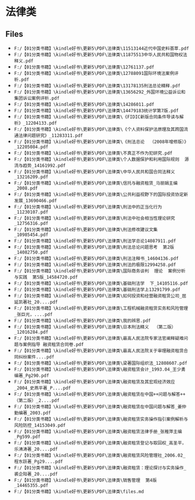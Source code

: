 # 法律类

## Files

- `F:/【01分类书籍】\kindle好书\更新5\PDF\法律类\11513144近代中国史料荟萃.pdf`
- `F:/【01分类书籍】\kindle好书\更新5\PDF\法律类\11875513中华人民共和国物权法释义.pdf`
- `F:/【01分类书籍】\kindle好书\更新5\PDF\法律类\12761137.pdf`
- `F:/【01分类书籍】\kindle好书\更新5\PDF\法律类\12788091国际环境法案例评析.pdf`
- `F:/【01分类书籍】\kindle好书\更新5\PDF\法律类\13178135刑法总论精释.pdf`
- `F:/【01分类书籍】\kindle好书\更新5\PDF\法律类\13656292_外国环境公益诉讼和集团诉讼案例评析.pdf`
- `F:/【01分类书籍】\kindle好书\更新5\PDF\法律类\14286011.pdf`
- `F:/【01分类书籍】\kindle好书\更新5\PDF\法律类\14479183统计学第7版.pdf`
- `F:/【01分类书籍】\kindle好书\更新5\PDF\法律类\《FIDIC新版合同条件导读与解析》_12204133.pdf`
- `F:/【01分类书籍】\kindle好书\更新5\PDF\法律类\《个人资料保护法原理及其跨国流通法律问题研究》_11283311.pdf`
- `F:/【01分类书籍】\kindle好书\更新5\PDF\法律类\《刑法总论  （2008年增修版）》_12205084.pdf`
- `F:/【01分类书籍】\kindle好书\更新5\PDF\法律类\不真正不作为犯研究.pdf`
- `F:/【01分类书籍】\kindle好书\更新5\PDF\法律类\个人数据保护和利用国际规则  源流与趋势_14161992.pdf`
- `F:/【01分类书籍】\kindle好书\更新5\PDF\法律类\中华人民共和国合同法释义_13216209.pdf`
- `F:/【01分类书籍】\kindle好书\更新5\PDF\法律类\信托与融资租赁_马丽娟主编_2008.pdf`
- `F:/【01分类书籍】\kindle好书\更新5\PDF\法律类\公共利益视野下的国际投资协定新发展_13690466.pdf`
- `F:/【01分类书籍】\kindle好书\更新5\PDF\法律类\刑法中的正当化行为_11230107.pdf`
- `F:/【01分类书籍】\kindle好书\更新5\PDF\法律类\刑法中社会相当性理论研究_12756316.pdf`
- `F:/【01分类书籍】\kindle好书\更新5\PDF\法律类\刑法修改建议文集_10985454.pdf`
- `F:/【01分类书籍】\kindle好书\更新5\PDF\法律类\刑法学总论14087911.pdf`
- `F:/【01分类书籍】\kindle好书\更新5\PDF\法律类\刑法总论问题思考  第2版_14082750.pdf`
- `F:/【01分类书籍】\kindle好书\更新5\PDF\法律类\刑法注释书_14604136.pdf`
- `F:/【01分类书籍】\kindle好书\更新5\PDF\法律类\刑法的极限12994258.pdf`
- `F:/【01分类书籍】\kindle好书\更新5\PDF\法律类\国际商务谈判  理论  案例分析与实践  第5版_14584720.pdf`
- `F:/【01分类书籍】\kindle好书\更新5\PDF\法律类\基础刑法学  下_14105116.pdf`
- `F:/【01分类书籍】\kindle好书\更新5\PDF\法律类\基础刑法学上13291799.pdf`
- `F:/【01分类书籍】\kindle好书\更新5\PDF\法律类\如何投资和经营融资租赁公司_屈延凯著社_20....pdf`
- `F:/【01分类书籍】\kindle好书\更新5\PDF\法律类\工程机械融资租赁实务和风险管理_张巨光，....pdf`
- `F:/【01分类书籍】\kindle好书\更新5\PDF\法律类\我的辨思.pdf`
- `F:/【01分类书籍】\kindle好书\更新5\PDF\法律类\日本刑法精义  （第二版）_12016284.pdf`
- `F:/【01分类书籍】\kindle好书\更新5\PDF\法律类\最高人民法院专家法官阐释疑难问题与案例指导 融资租赁合同卷.pdf`
- `F:/【01分类书籍】\kindle好书\更新5\PDF\法律类\最高人民法院关于审理融资租赁合同纠纷案件....pdf`
- `F:/【01分类书籍】\kindle好书\更新5\PDF\法律类\梁著国际组织法_12808607.pdf`
- `F:/【01分类书籍】\kindle好书\更新5\PDF\法律类\融资租赁会计_1993.04_王少勇编著_Pg290.pdf`
- `F:/【01分类书籍】\kindle好书\更新5\PDF\法律类\融资租赁及其宏观经济效应_2004_史燕平著_P....pdf`
- `F:/【01分类书籍】\kindle好书\更新5\PDF\法律类\融资租赁在中国++问题与解答++（第二版）_2....pdf`
- `F:/【01分类书籍】\kindle好书\更新5\PDF\法律类\融资租赁在中国问题与解答_姜仲勤编著_2003.pdf`
- `F:/【01分类书籍】\kindle好书\更新5\PDF\法律类\融资租赁实务操作指引案例解析与风险防控_14153049.pdf`
- `F:/【01分类书籍】\kindle好书\更新5\PDF\法律类\融资租赁法律手册_张稚萍主编_Pg599.pdf`
- `F:/【01分类书籍】\kindle好书\更新5\PDF\法律类\融资租赁登记与取回权_高圣平，乐沸涛著_20....pdf`
- `F:/【01分类书籍】\kindle好书\更新5\PDF\法律类\融资租赁风险管理社_2006.02_程东跃著_Pg29....pdf`
- `F:/【01分类书籍】\kindle好书\更新5\PDF\法律类\融资租赁：理论探讨与实务操作_裘企阳著_20....pdf`
- `F:/【01分类书籍】\kindle好书\更新5\PDF\法律类\销售管理  第4版_14465355.pdf`
- `F:/【01分类书籍】\kindle好书\更新5\PDF\法律类\files.md`
